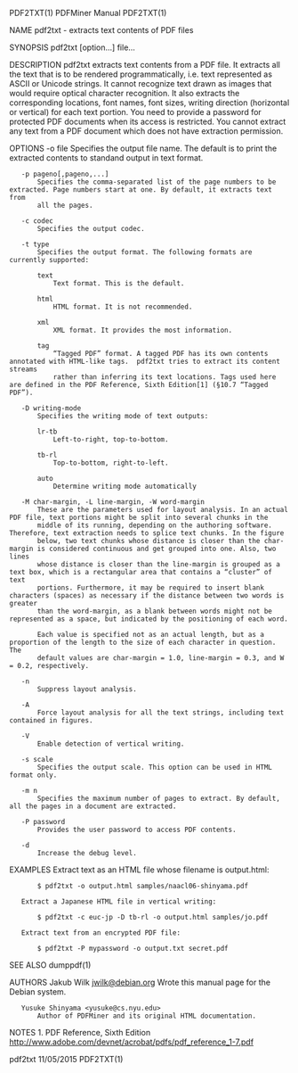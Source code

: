 PDF2TXT(1)                                                        PDFMiner Manual                                                       PDF2TXT(1)

NAME
       pdf2txt - extracts text contents of PDF files

SYNOPSIS
       pdf2txt [option...] file...

DESCRIPTION
       pdf2txt extracts text contents from a PDF file. It extracts all the text that is to be rendered programmatically, i.e. text represented as
       ASCII or Unicode strings. It cannot recognize text drawn as images that would require optical character recognition. It also extracts the
       corresponding locations, font names, font sizes, writing direction (horizontal or vertical) for each text portion. You need to provide a
       password for protected PDF documents when its access is restricted. You cannot extract any text from a PDF document which does not have
       extraction permission.

OPTIONS
       -o file
           Specifies the output file name. The default is to print the extracted contents to standand output in text format.

       -p pageno[,pageno,...]
           Specifies the comma-separated list of the page numbers to be extracted. Page numbers start at one. By default, it extracts text from
           all the pages.

       -c codec
           Specifies the output codec.

       -t type
           Specifies the output format. The following formats are currently supported:

           text
               Text format. This is the default.

           html
               HTML format. It is not recommended.

           xml
               XML format. It provides the most information.

           tag
               “Tagged PDF” format. A tagged PDF has its own contents annotated with HTML-like tags.  pdf2txt tries to extract its content streams
               rather than inferring its text locations. Tags used here are defined in the PDF Reference, Sixth Edition[1] (§10.7 “Tagged PDF”).

       -D writing-mode
           Specifies the writing mode of text outputs:

           lr-tb
               Left-to-right, top-to-bottom.

           tb-rl
               Top-to-bottom, right-to-left.

           auto
               Determine writing mode automatically

       -M char-margin, -L line-margin, -W word-margin
           These are the parameters used for layout analysis. In an actual PDF file, text portions might be split into several chunks in the
           middle of its running, depending on the authoring software. Therefore, text extraction needs to splice text chunks. In the figure
           below, two text chunks whose distance is closer than the char-margin is considered continuous and get grouped into one. Also, two lines
           whose distance is closer than the line-margin is grouped as a text box, which is a rectangular area that contains a “cluster” of text
           portions. Furthermore, it may be required to insert blank characters (spaces) as necessary if the distance between two words is greater
           than the word-margin, as a blank between words might not be represented as a space, but indicated by the positioning of each word.

           Each value is specified not as an actual length, but as a proportion of the length to the size of each character in question. The
           default values are char-margin = 1.0, line-margin = 0.3, and W = 0.2, respectively.

       -n
           Suppress layout analysis.

       -A
           Force layout analysis for all the text strings, including text contained in figures.

       -V
           Enable detection of vertical writing.

       -s scale
           Specifies the output scale. This option can be used in HTML format only.

       -m n
           Specifies the maximum number of pages to extract. By default, all the pages in a document are extracted.

       -P password
           Provides the user password to access PDF contents.

       -d
           Increase the debug level.

EXAMPLES
       Extract text as an HTML file whose filename is output.html:

           $ pdf2txt -o output.html samples/naacl06-shinyama.pdf

       Extract a Japanese HTML file in vertical writing:

           $ pdf2txt -c euc-jp -D tb-rl -o output.html samples/jo.pdf

       Extract text from an encrypted PDF file:

           $ pdf2txt -P mypassword -o output.txt secret.pdf

SEE ALSO
       dumppdf(1)

AUTHORS
       Jakub Wilk <jwilk@debian.org>
           Wrote this manual page for the Debian system.

       Yusuke Shinyama <yusuke@cs.nyu.edu>
           Author of PDFMiner and its original HTML documentation.

NOTES
        1. PDF Reference, Sixth Edition
           http://www.adobe.com/devnet/acrobat/pdfs/pdf_reference_1-7.pdf

pdf2txt                                                             11/05/2015                                                          PDF2TXT(1)
